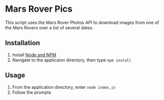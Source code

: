 # Mars Rover Pics

This script uses the Mars Rover Photos API to download images from one of the Mars Rovers over a list of several dates.

## Installation

1. Install [Node and NPM](https://nodejs.org/en/)
2. Navigate to the applicaion directory, then type `npm install`

## Usage
1. From the application directory, enter `node index.js`
2. Follow the prompts